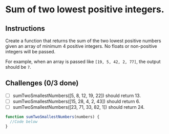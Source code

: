 # Sum of two lowest positive integers.

## Instructions

Create a function that returns the sum of the two lowest positive numbers given an array of minimum 4 positive integers. No floats or non-positive integers will be passed.

For example, when an array is passed like `[19, 5, 42, 2, 77]`, the output should be `7`.

## Challenges (0/3 done)

- [ ] sumTwoSmallestNumbers([5, 8, 12, 19, 22]) should return 13.
- [ ] sumTwoSmallestNumbers([15, 28, 4, 2, 43]) should return 6.
- [ ] sumTwoSmallestNumbers([23, 71, 33, 82, 1]) should return 24.

```js
function sumTwoSmallestNumbers(numbers) {
  //Code below
}
```
